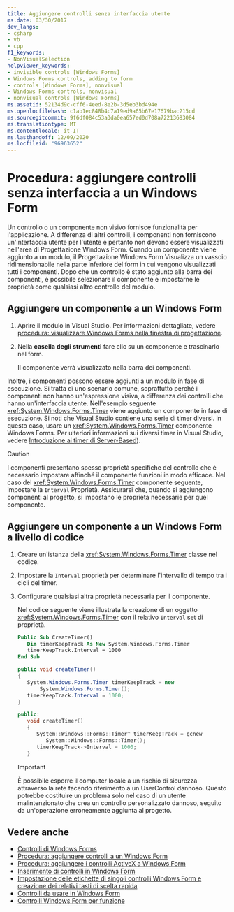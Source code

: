 ```yaml
---
title: Aggiungere controlli senza interfaccia utente
ms.date: 03/30/2017
dev_langs:
- csharp
- vb
- cpp
f1_keywords:
- NonVisualSelection
helpviewer_keywords:
- invisible controls [Windows Forms]
- Windows Forms controls, adding to form
- controls [Windows Forms], nonvisual
- Windows Forms controls, nonvisual
- nonvisual controls [Windows Forms]
ms.assetid: 52134d9c-cff6-4eed-8e2b-3d5eb3bd494e
ms.openlocfilehash: c1ab1ec848b4c7a19ed9a65b67e17679bac215cd
ms.sourcegitcommit: 9f6df084c53a3da0ea657ed0d708a72213683084
ms.translationtype: MT
ms.contentlocale: it-IT
ms.lasthandoff: 12/09/2020
ms.locfileid: "96963652"
---
```

# <a name="how-to-add-controls-without-a-user-interface-to-windows-forms"></a>Procedura: aggiungere controlli senza interfaccia a un Windows Form

Un controllo o un componente non visivo fornisce funzionalità per l'applicazione. A differenza di altri controlli, i componenti non forniscono un'interfaccia utente per l'utente e pertanto non devono essere visualizzati nell'area di Progettazione Windows Form. Quando un componente viene aggiunto a un modulo, il Progettazione Windows Form Visualizza un vassoio ridimensionabile nella parte inferiore del form in cui vengono visualizzati tutti i componenti. Dopo che un controllo è stato aggiunto alla barra dei componenti, è possibile selezionare il componente e impostarne le proprietà come qualsiasi altro controllo del modulo.

## <a name="add-a-component-to-a-windows-form"></a>Aggiungere un componente a un Windows Form

1. Aprire il modulo in Visual Studio. Per informazioni dettagliate, vedere [procedura: visualizzare Windows Forms nella finestra di progettazione](/previous-versions/visualstudio/visual-studio-2010/w5yd62ts(v=vs.100)).

2. Nella **casella degli strumenti** fare clic su un componente e trascinarlo nel form.

     Il componente verrà visualizzato nella barra dei componenti.

Inoltre, i componenti possono essere aggiunti a un modulo in fase di esecuzione. Si tratta di uno scenario comune, soprattutto perché i componenti non hanno un'espressione visiva, a differenza dei controlli che hanno un'interfaccia utente. Nell'esempio seguente <xref:System.Windows.Forms.Timer> viene aggiunto un componente in fase di esecuzione. Si noti che Visual Studio contiene una serie di timer diversi. in questo caso, usare un <xref:System.Windows.Forms.Timer> componente Windows Forms. Per ulteriori informazioni sui diversi timer in Visual Studio, vedere [Introduzione ai timer di Server-Based](/previous-versions/visualstudio/visual-studio-2008/tb9yt5e6(v=vs.90))).

> [!CAUTION]
> I componenti presentano spesso proprietà specifiche del controllo che è necessario impostare affinché il componente funzioni in modo efficace. Nel caso del <xref:System.Windows.Forms.Timer> componente seguente, impostare la `Interval` Proprietà. Assicurarsi che, quando si aggiungono componenti al progetto, si impostano le proprietà necessarie per quel componente.

## <a name="add-a-component-to-a-windows-form-programmatically"></a>Aggiungere un componente a un Windows Form a livello di codice

1. Creare un'istanza della <xref:System.Windows.Forms.Timer> classe nel codice.

2. Impostare la `Interval` proprietà per determinare l'intervallo di tempo tra i cicli del timer.

3. Configurare qualsiasi altra proprietà necessaria per il componente.

     Nel codice seguente viene illustrata la creazione di un oggetto <xref:System.Windows.Forms.Timer> con il relativo `Interval` set di proprietà.

    ```vb
    Public Sub CreateTimer()
       Dim timerKeepTrack As New System.Windows.Forms.Timer
       timerKeepTrack.Interval = 1000
    End Sub
    ```

    ```csharp
    public void createTimer()
    {
       System.Windows.Forms.Timer timerKeepTrack = new
           System.Windows.Forms.Timer();
       timerKeepTrack.Interval = 1000;
    }
    ```

    ```cpp
    public:
       void createTimer()
       {
          System::Windows::Forms::Timer^ timerKeepTrack = gcnew
             System::Windows::Forms::Timer();
          timerKeepTrack->Interval = 1000;
       }
    ```

    > [!IMPORTANT]
    > È possibile esporre il computer locale a un rischio di sicurezza attraverso la rete facendo riferimento a un UserControl dannoso. Questo potrebbe costituire un problema solo nel caso di un utente malintenzionato che crea un controllo personalizzato dannoso, seguito da un'operazione erroneamente aggiunta al progetto.

## <a name="see-also"></a>Vedere anche

- [Controlli di Windows Forms](index.md)
- [Procedura: aggiungere controlli a un Windows Form](how-to-add-controls-to-windows-forms.md)
- [Procedura: aggiungere i controlli ActiveX a Windows Form](how-to-add-activex-controls-to-windows-forms.md)
- [Inserimento di controlli in Windows Form](putting-controls-on-windows-forms.md)
- [Impostazione delle etichette di singoli controlli Windows Form e creazione dei relativi tasti di scelta rapida](labeling-individual-windows-forms-controls-and-providing-shortcuts-to-them.md)
- [Controlli da usare in Windows Form](controls-to-use-on-windows-forms.md)
- [Controlli Windows Form per funzione](windows-forms-controls-by-function.md)
